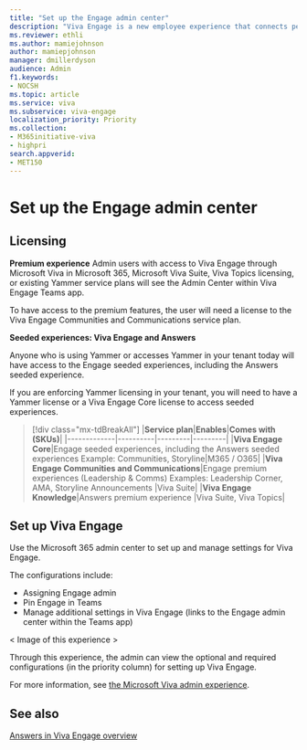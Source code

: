 ```yaml
---
title: "Set up the Engage admin center"
description: "Viva Engage is a new employee experience that connects people across the company—wherever and whenever they work—so that everyone is included and engaged."
ms.reviewer: ethli
ms.author: mamiejohnson
author: mamiepjohnson
manager: dmillerdyson
audience: Admin
f1.keywords:
- NOCSH
ms.topic: article
ms.service: viva
ms.subservice: viva-engage
localization_priority: Priority
ms.collection:  
- M365initiative-viva
- highpri
search.appverid:
- MET150
---
```


# Set up the Engage admin center

## Licensing 

**Premium experience**
Admin users with access to Viva Engage through Microsoft Viva in Microsoft 365, Microsoft Viva Suite, Viva Topics licensing, or existing Yammer service plans will see the Admin Center within Viva Engage Teams app.  

To have access to the premium features, the user will need a license to the Viva Engage Communities and Communications service plan.  

**Seeded experiences: Viva Engage and Answers**

Anyone who is using Yammer or accesses Yammer in your tenant today will have access to the Engage seeded experiences, including the Answers seeded experience. 

If you are enforcing Yammer licensing in your tenant, you will need to have a Yammer license or a Viva Engage Core license to access seeded experiences. 

> [!div class="mx-tdBreakAll"]
> |**Service plan**|**Enables**|**Comes with (SKUs)**|
> |-------------|----------|---------|---------|
> |**Viva Engage Core**|Engage seeded experiences, including the Answers seeded experiences Example: Communities, Storyline|M365 / O365|
> |**Viva Engage Communities and Communications**|Engage premium experiences (Leadership & Comms) Examples: Leadership Corner, AMA, Storyline Announcements |Viva Suite|
> |**Viva Engage Knowledge**|Answers premium experience |Viva Suite, Viva Topics|

## Set up Viva Engage
Use the Microsoft 365 admin center to set up and manage settings for Viva Engage.  

The configurations include:  
- Assigning Engage admin 
- Pin Engage in Teams  
- Manage additional settings in Viva Engage (links to the Engage admin center within the Teams app) 

< Image of this experience >

Through this experience, the admin can view the optional and required configurations (in the priority column) for setting up Viva Engage.  

For more information, see [the Microsoft Viva admin experience](https://learn.microsoft.com/viva/new-microsoft-viva-admin-experience).

## See also 
[Answers in Viva Engage overview](https://support.microsoft.com/en-us/topic/getting-started-with-microsoft-viva-engage-729f9fce-3aa6-4478-888c-a1543918c284)
